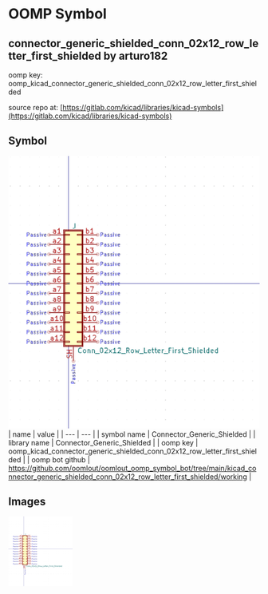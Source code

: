 # OOMP Symbol  
## connector_generic_shielded_conn_02x12_row_letter_first_shielded  by arturo182  
  
oomp key: oomp_kicad_connector_generic_shielded_conn_02x12_row_letter_first_shielded  
  
source repo at: [https://gitlab.com/kicad/libraries/kicad-symbols](https://gitlab.com/kicad/libraries/kicad-symbols)  
## Symbol  
  
[![working.png](working_600.png)](working.png)  
| name | value | 
| --- | --- | 
| symbol name | Connector_Generic_Shielded | 
| library name | Connector_Generic_Shielded | 
| oomp key | oomp_kicad_connector_generic_shielded_conn_02x12_row_letter_first_shielded | 
| oomp bot github | https://github.com/oomlout/oomlout_oomp_symbol_bot/tree/main/kicad_connector_generic_shielded_conn_02x12_row_letter_first_shielded/working | 
## Images  
  
[![working.png](working_140.png)](working.png)  
